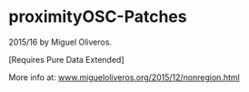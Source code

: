 # proximityOSC-Patches
2015/16 by Miguel Oliveros.

[Requires Pure Data Extended]

More info at: 
www.migueloliveros.org/2015/12/nonregion.html
